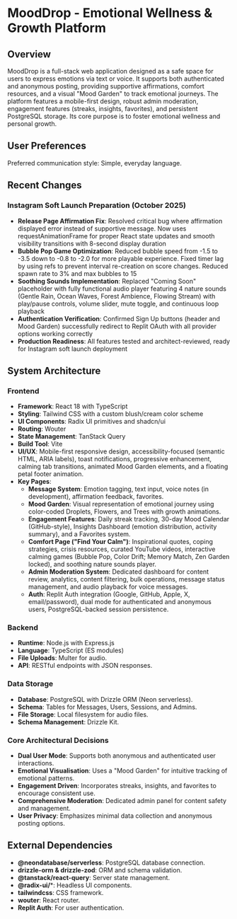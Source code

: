 # MoodDrop - Emotional Wellness & Growth Platform

## Overview
MoodDrop is a full-stack web application designed as a safe space for users to express emotions via text or voice. It supports both authenticated and anonymous posting, providing supportive affirmations, comfort resources, and a visual "Mood Garden" to track emotional journeys. The platform features a mobile-first design, robust admin moderation, engagement features (streaks, insights, favorites), and persistent PostgreSQL storage. Its core purpose is to foster emotional wellness and personal growth.

## User Preferences
Preferred communication style: Simple, everyday language.

## Recent Changes
### Instagram Soft Launch Preparation (October 2025)
- **Release Page Affirmation Fix**: Resolved critical bug where affirmation displayed error instead of supportive message. Now uses requestAnimationFrame for proper React state updates and smooth visibility transitions with 8-second display duration
- **Bubble Pop Game Optimization**: Reduced bubble speed from -1.5 to -3.5 down to -0.8 to -2.0 for more playable experience. Fixed timer lag by using refs to prevent interval re-creation on score changes. Reduced spawn rate to 3% and max bubbles to 15
- **Soothing Sounds Implementation**: Replaced "Coming Soon" placeholder with fully functional audio player featuring 4 nature sounds (Gentle Rain, Ocean Waves, Forest Ambience, Flowing Stream) with play/pause controls, volume slider, mute toggle, and continuous loop playback
- **Authentication Verification**: Confirmed Sign Up buttons (header and Mood Garden) successfully redirect to Replit OAuth with all provider options working correctly
- **Production Readiness**: All features tested and architect-reviewed, ready for Instagram soft launch deployment

## System Architecture
### Frontend
- **Framework**: React 18 with TypeScript
- **Styling**: Tailwind CSS with a custom blush/cream color scheme
- **UI Components**: Radix UI primitives and shadcn/ui
- **Routing**: Wouter
- **State Management**: TanStack Query
- **Build Tool**: Vite
- **UI/UX**: Mobile-first responsive design, accessibility-focused (semantic HTML, ARIA labels), toast notifications, progressive enhancement, calming tab transitions, animated Mood Garden elements, and a floating petal footer animation.
- **Key Pages**:
    - **Message System**: Emotion tagging, text input, voice notes (in development), affirmation feedback, favorites.
    - **Mood Garden**: Visual representation of emotional journey using color-coded Droplets, Flowers, and Trees with growth animations.
    - **Engagement Features**: Daily streak tracking, 30-day Mood Calendar (GitHub-style), Insights Dashboard (emotion distribution, activity summary), and a Favorites system.
    - **Comfort Page ("Find Your Calm")**: Inspirational quotes, coping strategies, crisis resources, curated YouTube videos, interactive calming games (Bubble Pop, Color Drift; Memory Match, Zen Garden locked), and soothing nature sounds player.
    - **Admin Moderation System**: Dedicated dashboard for content review, analytics, content filtering, bulk operations, message status management, and audio playback for voice messages.
    - **Auth**: Replit Auth integration (Google, GitHub, Apple, X, email/password), dual mode for authenticated and anonymous users, PostgreSQL-backed session persistence.

### Backend
- **Runtime**: Node.js with Express.js
- **Language**: TypeScript (ES modules)
- **File Uploads**: Multer for audio.
- **API**: RESTful endpoints with JSON responses.

### Data Storage
- **Database**: PostgreSQL with Drizzle ORM (Neon serverless).
- **Schema**: Tables for Messages, Users, Sessions, and Admins.
- **File Storage**: Local filesystem for audio files.
- **Schema Management**: Drizzle Kit.

### Core Architectural Decisions
- **Dual User Mode**: Supports both anonymous and authenticated user interactions.
- **Emotional Visualisation**: Uses a "Mood Garden" for intuitive tracking of emotional patterns.
- **Engagement Driven**: Incorporates streaks, insights, and favorites to encourage consistent use.
- **Comprehensive Moderation**: Dedicated admin panel for content safety and management.
- **User Privacy**: Emphasizes minimal data collection and anonymous posting options.

## External Dependencies
- **@neondatabase/serverless**: PostgreSQL database connection.
- **drizzle-orm & drizzle-zod**: ORM and schema validation.
- **@tanstack/react-query**: Server state management.
- **@radix-ui/***: Headless UI components.
- **tailwindcss**: CSS framework.
- **wouter**: React router.
- **Replit Auth**: For user authentication.